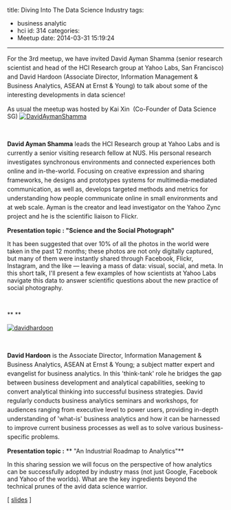 title: Diving Into The Data Science Industry
tags:
  - business analytic
  - hci
id: 314
categories:
  - Meetup
date: 2014-03-31 15:19:24
---

<span style="line-height: 1.5em;">For the 3rd meetup, we have invited David Ayman Shamma (senior research scientist and head of the HCI Research group at Yahoo Labs, San Francisco) and David Hardoon (Associate Director, Information Management &amp; Business Analytics, ASEAN at Ernst &amp; Young) to talk about some of the interesting developments in data science!</span>

As usual the meetup was hosted by Kai Xin  (Co-Founder of Data Science SG)
[![DavidAymanShamma](http://datascience.sg/wp-content/uploads/2014/03/DavidAymanShamma-150x150.jpg)](http://datascience.sg/wp-content/uploads/2014/03/DavidAymanShamma.jpg)

&nbsp;

<span style="line-height: 1.5em;">**David Ayman Shamma** leads the HCI Research group at Yahoo Labs and is currently a senior visiting research fellow at NUS. His personal research investigates synchronous environments and connected experiences both online and in-the-world. Focusing on creative expression and sharing frameworks, he designs and prototypes systems for multimedia-mediated communication, as well as, develops targeted methods and metrics for understanding how people communicate online in small environments and at web scale. Ayman is the creator and lead investigator on the Yahoo Zync project and he is the scientific liaison to Flickr.</span>

**Presentation topic : <strong>"Science and the Social Photograph"**</strong>

It has been suggested that over 10% of all the photos in the world were taken in the past 12 months; these photos are not only digitally captured, but many of them were instantly shared through Facebook, Flickr, Instagram, and the like — leaving a mass of data: visual, social, and meta. In this short talk, I'll present a few examples of how scientists at Yahoo Labs navigate this data to answer scientific questions about the new practice of social photography.

&nbsp;

** **

[![davidhardoon](http://datascience.sg/wp-content/uploads/2014/03/davidhardoon-150x150.jpg)](http://datascience.sg/wp-content/uploads/2014/03/davidhardoon.jpg)

&nbsp;

<span style="line-height: 1.5em;">**David Hardoon** is the Associate Director, Information Management &amp; Business Analytics, ASEAN at Ernst &amp; Young; a subject matter expert and evangelist for business analytics. In this 'think-tank' role he bridges the gap between business development and analytical capabilities, seeking to convert analytical thinking into successful business strategies. David regularly conducts business analytics seminars and workshops, for audiences ranging from executive level to power users, providing in-depth understanding of 'what-is' business analytics and how it can be harnessed to improve current business processes as well as to solve various business-specific problems.</span>

**Presentation topic :** ** "An Industrial Roadmap to Analytics"**

In this sharing session we will focus on the perspective of how analytics can be successfully adopted by industry mass (not just Google, Facebook and Yahoo of the worlds). What are the key ingredients beyond the technical prunes of the avid data science warrior.

[ [slides](http://datascience.sg/meetup/An_Industrial_Roadmap_to_Analytics.pdf) ]

